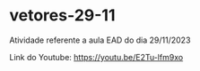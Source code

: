 # vetores-29-11

Atividade referente a aula EAD do dia 29/11/2023

Link do Youtube:
https://youtu.be/E2Tu-lfm9xo
